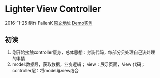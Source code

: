 # Lighter View Controller
2016-11-25 制作 FallenK
[原文地址](https://objccn.io/issue-1-1/)  [Demo实例](https://github.com/objcio/issue-1-lighter-view-controllers)
## 初读
1. 刚开始接触controller瘦身，总体思想：封装代码，每部分只处理自己该处理的事情
2. model:数据层，获取数据，业务逻辑； view：展示页面，View 代码；controller层：将model与view结合


